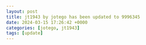```yaml
---
layout: post
title: jt1943 by jotego has been updated to 9996345
date: 2024-03-15 17:26:42 +0000
categories: [jotego, jt1943]
tags: [update]
---
```


